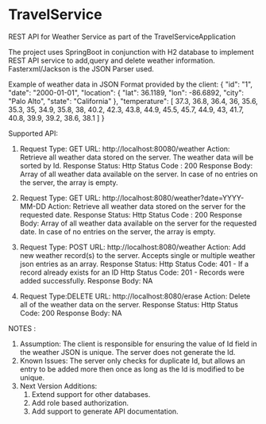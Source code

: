 # TravelService
REST API for Weather Service as part of the TravelServiceApplication

The project uses SpringBoot in conjunction with H2 database to implement REST API service to add,query and delete weather information.
Fasterxml/Jackson is the JSON Parser used.

Example of weather data in JSON Format provided by the client: 
 {
  "id": "1",
  "date": "2000-01-01",
  "location": {
    "lat": 36.1189,
    "lon": -86.6892,
    "city": "Palo Alto",
    "state": "California"
  },
  "temperature": [
    37.3,
    36.8,
    36.4,
    36,
    35.6,
    35.3,
    35,
    34.9,
    35.8,
    38,
    40.2,
    42.3,
    43.8,
    44.9,
    45.5,
    45.7,
    44.9,
    43,
    41.7,
    40.8,
    39.9,
    39.2,
    38.6,
    38.1
  ]
}

Supported API:
1. Request Type: GET 
   URL: http://localhost:80080/weather
   Action: Retrieve all weather data stored on the server. The weather data will be sorted by Id.
   Response Status: Http Status Code : 200
   Response Body: Array of all weather data available on the server. In case of no entries on the server, the array is empty.

2. Request Type: GET 
   URL: http://localhost:8080/weather?date=YYYY-MM-DD
   Action: Retrieve all weather data stored on the server for the requested date.
   Response Status: Http Status Code : 200
   Response Body: Array of all weather data available on the server for the requested date. In case of no entries on the server, the array is empty.
   
3. Request Type: POST
   URL: http://localhost:8080/weather
   Action: Add new weather record(s) to the server. Accepts single or multiple weather json entries as an array.
   Response Status: Http Status Code: 401 - If a record already exists for an ID
                    Http Status Code: 201 - Records were added successfully. 
   Response Body: NA
  
4. Request Type:DELETE
   URL: http://localhost:8080/erase
   Action: Delete all of the weather data on the server.
   Response Status: Http Status Code: 200
   Response Body: NA

NOTES : 
1. Assumption: The client is responsible for ensuring the value of Id field in the weather JSON is unique. The server does not generate the Id.
2. Known Issues: The server only checks for duplicate Id, but allows an entry to be added more then once as long as the Id is modified to be unique.
3. Next Version Additions:
    1. Extend support for other databases.
    2. Add role based authorization.
    3. Add support to generate API documentation.
